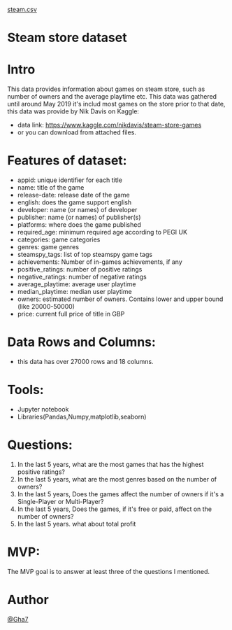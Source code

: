 [steam.csv](https://github.com/Gha7/Steam_EDA/files/7507737/steam.csv)
# Steam store dataset
# Intro
This data provides information about games on steam store, such as number of owners and the average playtime etc.
This data was gathered until around May 2019 it's includ most games on the store prior to that date,
this data was provide by Nik Davis on Kaggle:
- data link: https://www.kaggle.com/nikdavis/steam-store-games
- or you can download from attached files.
# Features of dataset:
- appid: unique identifier for each title
- name: title of the game
- release-date: release date of the game
- english: does the game support english
- developer: name (or names) of developer
- publisher: name (or names) of publisher(s)
- platforms: where does the game published
- required_age: minimum required age according to PEGI UK
- categories: game categories
- genres: game genres
- steamspy_tags: list of top steamspy game tags
- achievements: Number of in-games achievements, if any
- positive_ratings: number of positive ratings
- negative_ratings: number of negative ratings
- average_playtime: average user playtime
- median_playtime: median user playtime
- owners: estimated number of owners. Contains lower and upper bound (like 20000-50000)
- price: current full price of title in GBP
# Data Rows and Columns:
- this data has over 27000 rows and 18 columns.
# Tools:
- Jupyter notebook
- Libraries(Pandas,Numpy,matplotlib,seaborn)
# Questions:
1. In the last 5 years, what are the most games that has the highest positive ratings?
2. In the last 5 years, what are the most genres based on the number of owners?
3. In the last 5 years, Does the games affect the number of owners if it's a Single-Player or Multi-Player?
4. In the last 5 years, Does the games, if it's free or paid, affect on the number of owners?
5. In the last 5 years. what about total profit
# MVP:
The MVP goal is to answer at least three of the questions I mentioned.
# Author
[@Gha7](https://github.com/Gha7)
